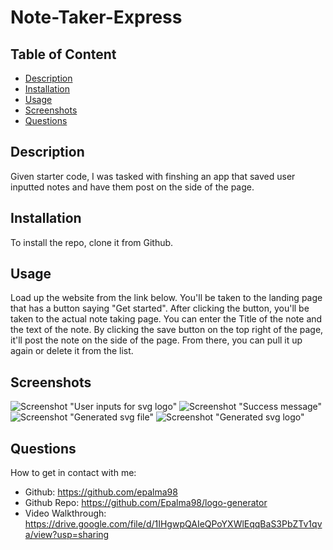 # Note-Taker-Express

## Table of Content
- [Description](#description)
- [Installation](#installation)
- [Usage](#usage)
- [Screenshots](#screenshots)
- [Questions](#questions)

## Description
Given starter code, I was tasked with finshing an app that saved user inputted notes and have them post on the side of the page.

## Installation
To install the repo, clone it from Github.

## Usage
Load up the website from the link below. You'll be taken to the landing page that has a button saying "Get started". After clicking the button, you'll be taken to the actual note taking page. You can enter the Title of the note and the text of the note. By clicking the save button on the top right of the page, it'll post the note on the side of the page. From there, you can pull it up again or delete it from the list.

## Screenshots

![Screenshot](/images/user_input_logo.png) "User inputs for svg logo"
![Screenshot](/images/generated_message.png) "Success message"
![Screenshot](/images/svg_file.png) "Generated svg file"
![Screenshot](/images/svg_logo.png) "Generated svg logo"

## Questions
How to get in contact with me:
* Github: https://github.com/epalma98
* Github Repo: https://github.com/Epalma98/logo-generator 
* Video Walkthrough: https://drive.google.com/file/d/1IHgwpQAIeQPoYXWlEqqBaS3PbZTv1qva/view?usp=sharing 
